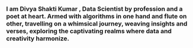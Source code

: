 ### I am Divya Shakti Kumar , Data Scientist by profession and a poet at heart. Armed with algorithms in one hand and flute on other, travelling on a whimsical journey, weaving insights and verses, exploring the captivating realms where data and creativity harmonize. 
